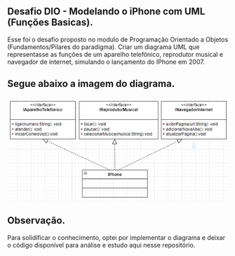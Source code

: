 ## Desafio DIO - Modelando o iPhone com UML (Funções Basicas).

Esse foi o desafio proposto no modulo de Programação Orientado a Objetos (Fundamentos/Pilares do paradigma).
Criar um diagrama UML que representasse as funções de um aparelho telefônico, reprodutor musical e navegador de internet,
simulando o lançamento do IPhone em 2007.

## Segue abaixo a imagem do diagrama.

![Diagrama](diagrama-classe.png)

## Observação.

Para solidificar o conhecimento, optei por implementar o diagrama e deixar o código disponível para análise e estudo aqui nesse repositório.


